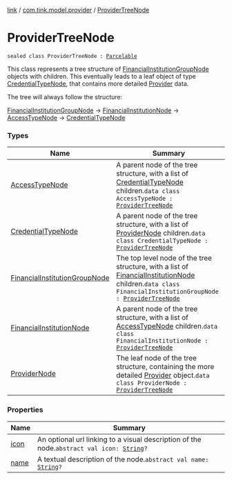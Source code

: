[link](../../index.md) / [com.tink.model.provider](../index.md) / [ProviderTreeNode](./index.md)

# ProviderTreeNode

`sealed class ProviderTreeNode : `[`Parcelable`](https://developer.android.com/reference/android/os/Parcelable.html)

This class represents a tree structure of [FinancialInstitutionGroupNode](-financial-institution-group-node/index.md) objects with children.
This eventually leads to a leaf object of type [CredentialTypeNode](-credential-type-node/index.md),
that contains more detailed [Provider](../-provider/index.md) data.

The tree will always follow the structure:

[FinancialInstitutionGroupNode](-financial-institution-group-node/index.md) -&gt; [FinancialInstitutionNode](-financial-institution-node/index.md) -&gt; [AccessTypeNode](-access-type-node/index.md) -&gt; [CredentialTypeNode](-credential-type-node/index.md)

### Types

| Name | Summary |
|---|---|
| [AccessTypeNode](-access-type-node/index.md) | A parent node of the tree structure, with a list of [CredentialTypeNode](-credential-type-node/index.md) children.`data class AccessTypeNode : `[`ProviderTreeNode`](./index.md) |
| [CredentialTypeNode](-credential-type-node/index.md) | A parent node of the tree structure, with a list of [ProviderNode](-provider-node/index.md) children.`data class CredentialTypeNode : `[`ProviderTreeNode`](./index.md) |
| [FinancialInstitutionGroupNode](-financial-institution-group-node/index.md) | The top level node of the tree structure, with a list of [FinancialInstitutionNode](-financial-institution-node/index.md) children.`data class FinancialInstitutionGroupNode : `[`ProviderTreeNode`](./index.md) |
| [FinancialInstitutionNode](-financial-institution-node/index.md) | A parent node of the tree structure, with a list of [AccessTypeNode](-access-type-node/index.md) children.`data class FinancialInstitutionNode : `[`ProviderTreeNode`](./index.md) |
| [ProviderNode](-provider-node/index.md) | The leaf node of the tree structure, containing the more detailed [Provider](../-provider/index.md) object.`data class ProviderNode : `[`ProviderTreeNode`](./index.md) |

### Properties

| Name | Summary |
|---|---|
| [icon](icon.md) | An optional url linking to a visual description of the node.`abstract val icon: `[`String`](https://kotlinlang.org/api/latest/jvm/stdlib/kotlin/-string/index.html)`?` |
| [name](name.md) | A textual description of the node.`abstract val name: `[`String`](https://kotlinlang.org/api/latest/jvm/stdlib/kotlin/-string/index.html)`?` |

